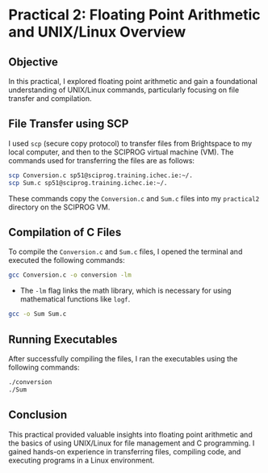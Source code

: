 # Practical 2: Floating Point Arithmetic and UNIX/Linux Overview

## Objective
In this practical, I explored floating point arithmetic and gain a foundational understanding of UNIX/Linux commands, particularly focusing on file transfer and compilation.

## File Transfer using SCP
I used `scp` (secure copy protocol) to transfer files from Brightspace to my local computer, and then to the SCIPROG virtual machine (VM). The commands used for transferring the files are as follows:

```bash
scp Conversion.c sp51@sciprog.training.ichec.ie:~/.
scp Sum.c sp51@sciprog.training.ichec.ie:~/.
```

These commands copy the `Conversion.c` and `Sum.c` files into my `practical2` directory on the SCIPROG VM.

## Compilation of C Files
To compile the `Conversion.c` and `Sum.c` files, I opened the terminal and executed the following commands:

```bash
gcc Conversion.c -o conversion -lm
```
- The `-lm` flag links the math library, which is necessary for using mathematical functions like `logf`.

```bash
gcc -o Sum Sum.c
```

## Running Executables
After successfully compiling the files, I ran the executables using the following commands:

```bash
./conversion
./Sum
```

## Conclusion
This practical provided valuable insights into floating point arithmetic and the basics of using UNIX/Linux for file management and C programming. I gained hands-on experience in transferring files, compiling code, and executing programs in a Linux environment.

